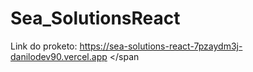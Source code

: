 # Sea_SolutionsReact


<span> Link do proketo: https://sea-solutions-react-7pzaydm3j-danilodev90.vercel.app   </span
